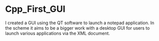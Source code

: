 # Cpp_First_GUI

I created a GUI using the QT software to launch a notepad application. In the scheme it aims to be a bigger work with a desktop GUI for users to launch various applications via the XML document.
